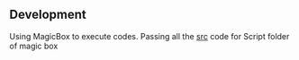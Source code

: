 ## Development

Using MagicBox to execute codes. Passing all the [src](/src/) code for Script folder of magic box
